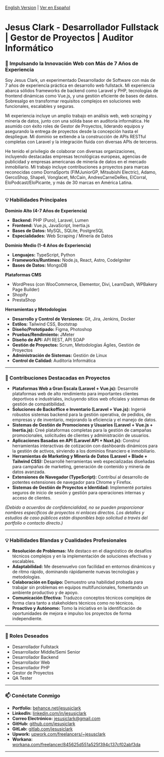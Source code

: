 
[English Version](README.md) | [Ver en Español](README_es.md)

# Jesus Clark - Desarrollador Fullstack | Gestor de Proyectos | Auditor Informático

### 🚀 Impulsando la Innovación Web con Más de 7 Años de Experiencia

Soy Jesus Clark, un experimentado Desarrollador de Software con más de 7 años de experiencia práctica en desarrollo web fullstack. Mi experiencia abarca sólidos frameworks de backend como Laravel y PHP, tecnologías de frontend dinámicas como Vue.js, y una gestión eficiente de bases de datos. Sobresalgo en transformar requisitos complejos en soluciones web funcionales, escalables y seguras.

Mi experiencia incluye un amplio trabajo en análisis web, web scraping y minería de datos, junto con una sólida base en auditoría informática. He asumido con éxito roles de Gestor de Proyectos, liderando equipos y asegurando la entrega de proyectos desde la concepción hasta el despliegue. Mi dominio se extiende a la construcción de APIs RESTful completas con Laravel y la integración fluida con diversas APIs de terceros.

He tenido el privilegio de colaborar con diversas organizaciones, incluyendo destacadas empresas tecnológicas europeas, agencias de publicidad y empresas americanas de minería de datos en el mercado inmobiliario. Mi trabajo incluye contribuciones a proyectos para marcas reconocidas como DornaSports (FIMJuniorGP, Mitsubishi Electric), Adamo, GercoShop, Shapeli, Vonglacet, McCain, AndresCarneDeRes, ElCorral, EloPodcast/EloPicante, y más de 30 marcas en América Latina.

---

### 💡 Habilidades Principales

**Dominio Alto (4-7 Años de Experiencia)**
* **Backend:** PHP (Puro), Laravel, Lumen
* **Frontend:** Vue.js, JavaScript, Inertia.js
* **Bases de Datos:** MySQL, SQLite, PostgreSQL
* **Especialidades:** Web Scraping / Minería de Datos

**Dominio Medio (1-4 Años de Experiencia)**
* **Lenguajes:** TypeScript, Python
* **Frameworks/Runtimes:** Node.js, React, Astro, CodeIgniter
* **Bases de Datos:** MongoDB

**Plataformas CMS**
* WordPress (con WooCommerce, Elementor, Divi, LearnDash, WPBakery Page Builder)
* Shopify
* PrestaShop

**Herramientas y Metodologías**
* **Desarrollo y Control de Versiones:** Git, Jira, Jenkins, Docker
* **Estilos:** Tailwind CSS, Bootstrap
* **Diseño/Prototipado:** Figma, Photoshop
* **Pruebas/Rendimiento:** JMeter
* **Diseño de API:** API REST, API SOAP
* **Gestión de Proyectos:** Scrum, Metodologías Ágiles, Gestión de Proyectos
* **Administración de Sistemas:** Gestión de Linux
* **Control de Calidad:** Auditoría Informática

---

### 🎯 Contribuciones Destacadas en Proyectos

* **Plataformas Web a Gran Escala (Laravel + Vue.js):** Desarrollé plataformas web de alto rendimiento para importantes clientes deportivos e industriales, incluyendo sitios web oficiales y sistemas de gestión de compatibilidad.
* **Soluciones de Backoffice e Inventario (Laravel + Vue.js):** Ingenié robustos sistemas backend para la gestión operativa, de pedidos, de empresas y de inventario, mejorando la eficiencia y el manejo de datos.
* **Sistemas de Gestión de Promociones y Usuarios (Laravel + Vue.js + Inertia.js):** Creé plataformas completas para la gestión de campañas promocionales, solicitudes de clientes y administración de usuarios.
* **Aplicaciones Basadas en API (Laravel API + Nuxt.js):** Construí herramientas interactivas de cotización con dashboards dinámicos para la gestión de activos, sirviendo a los dominios financiero e inmobiliario.
* **Herramientas de Marketing y Minería de Datos (Laravel + Blade + Tailwind CSS):** Desarrollé herramientas web especializadas diseñadas para campañas de marketing, generación de contenido y minería de datos avanzada.
* **Extensiones de Navegador (TypeScript):** Contribuí al desarrollo de potentes extensiones de navegador para Chrome y Firefox.
* **Sistemas de Gestión de Proyectos e Identidad:** Implementé portales seguros de inicio de sesión y gestión para operaciones internas y acceso de clientes.

*(Debido a acuerdos de confidencialidad, no se pueden proporcionar nombres específicos de proyectos ni enlaces directos. Los detalles y estudios de caso públicos están disponibles bajo solicitud a través del portfolio o contacto directo.)*

---

### 💡 Habilidades Blandas y Cualidades Profesionales

* **Resolución de Problemas:** Me destaco en el diagnóstico de desafíos técnicos complejos y en la implementación de soluciones efectivas y escalables.
* **Adaptabilidad:** Me desenvuelvo con facilidad en entornos dinámicos y de ritmo rápido, dominando rápidamente nuevas tecnologías y metodologías.
* **Colaboración en Equipo:** Demuestro una habilidad probada para trabajar sin problemas en equipos multifuncionales, fomentando un ambiente productivo y de apoyo.
* **Comunicación Efectiva:** Traduzco conceptos técnicos complejos de forma clara tanto a stakeholders técnicos como no técnicos.
* **Proactivo y Autónomo:** Tomo la iniciativa en la identificación de oportunidades de mejora e impulso los proyectos de forma independiente.

---

### 💼 Roles Deseados

* Desarrollador Fullstack
* Desarrollador Middle/Semi Senior
* Desarrollador Backend
* Desarrollador Web
* Desarrollador PHP
* Gestor de Proyectos
* QA Tester

---

### 📫 Conéctate Conmigo

* **Portfolio:** [behance.net/jesusjclark](https://www.behance.net/jesusjclark)
* **LinkedIn:** [linkedin.com/in/jesusjclark](https://www.linkedin.com/in/jesusjclark)
* **Correo Electrónico:** jesusjclark@gmail.com
* **GitHub:** [github.com/jesusjclark](https://github.com/jesusjclark)
* **GitLab:** [gitlab.com/jesusjclark](https://gitlab.com/jesusjclark)
* **Upwork:** [upwork.com/freelancers/~jesusclark](https://www.upwork.com/freelancers/~jesusclark)
* **Workana:** [workana.com/freelancer/845625d551a525f394c137cf02abf3da](https://www.workana.com/freelancer/845625d551a525f394c137cf02abf3da)

---